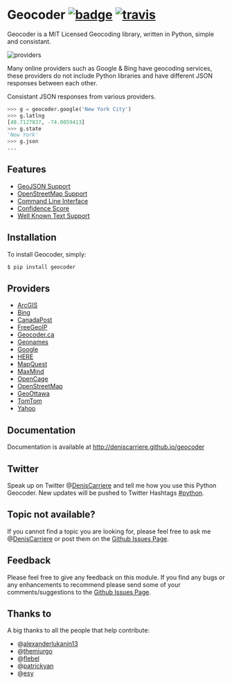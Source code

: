 # Geocoder [![badge][badge]][badge_url] [![travis][travis]][travis_url]

Geocoder is a MIT Licensed Geocoding library, written in Python, 
simple and consistant.

![providers][providers]

Many online providers such as Google & Bing have geocoding services,
these providers do not include Python libraries and have different 
JSON responses between each other.

Consistant JSON responses from various providers.

```python
>>> g = geocoder.google('New York City')
>>> g.latlng
[40.7127837, -74.0059413]
>>> g.state
'New York'
>>> g.json
...
```

## Features

- [GeoJSON Support]
- [OpenStreetMap Support]
- [Command Line Interface]
- [Confidence Score]
- [Well Known Text Support]

## Installation

To install Geocoder, simply:

```bash
$ pip install geocoder
```

## Providers

- [ArcGIS]
- [Bing]
- [CanadaPost]
- [FreeGeoIP]
- [Geocoder.ca]
- [Geonames]
- [Google]
- [HERE]
- [MapQuest]
- [MaxMind]
- [OpenCage]
- [OpenStreetMap]
- [GeoOttawa]
- [TomTom]
- [Yahoo]

## Documentation

Documentation is available at http://deniscarriere.github.io/geocoder

## Twitter

Speak up on Twitter @[DenisCarriere] and tell me how you use this Python Geocoder. New updates will be pushed to Twitter Hashtags [#python].

## Topic not available?

If you cannot find a topic you are looking for, please feel free to ask me @[DenisCarriere] or post them on the [Github Issues Page].

## Feedback

Please feel free to give any feedback on this module. If you find any bugs or any enhancements to recommend please send some of your comments/suggestions to the [Github Issues Page].

## Thanks to

A big thanks to all the people that help contribute: 

* @[alexanderlukanin13]
* @[themiurgo]
* @[flebel]
* @[patrickyan]
* @[esy]


[alexanderlukanin13]: https://github.com/alexanderlukanin13
[themiurgo]: https://github.com/themiurgo
[flebel]: https://github.com/flebel
[patrickyan]: https://github.com/patrickyan
[esy]: https://github.com/lambda-conspiracy

[ArcGIS]: https://github.com/DenisCarriere/geocoder/wiki/ArcGIS
[Bing]: https://github.com/DenisCarriere/geocoder/wiki/Bing
[CanadaPost]: https://github.com/DenisCarriere/geocoder/wiki/CanadaPost
[FreeGeoIP]: https://github.com/DenisCarriere/geocoder/wiki/FreeGeoIP
[Geocoder.ca]: https://github.com/DenisCarriere/geocoder/wiki/Geocoder-ca
[Geonames]: https://github.com/DenisCarriere/geocoder/wiki/Geonames 
[Google]: https://github.com/DenisCarriere/geocoder/wiki/Google
[HERE]: https://github.com/DenisCarriere/geocoder/wiki/HERE
[MapQuest]: https://github.com/DenisCarriere/geocoder/wiki/MapQuest
[MaxMind]: https://github.com/DenisCarriere/geocoder/wiki/MaxMind
[OpenCage]: https://github.com/DenisCarriere/geocoder/wiki/OpenCage
[OpenStreetMap]: https://github.com/DenisCarriere/geocoder/wiki/OpenStreetMap
[GeoOttawa]: https://github.com/DenisCarriere/geocoder/wiki/GeoOttawa
[TomTom]: https://github.com/DenisCarriere/geocoder/wiki/TomTom
[Yahoo]: https://github.com/DenisCarriere/geocoder/wiki/Yahoo

[GeoJSON Support]: https://github.com/DenisCarriere/geocoder/wiki/GeoJSON-Support
[OpenStreetMap Support]: https://github.com/DenisCarriere/geocoder/wiki/OpenStreetMap-Support
[Command Line Interface]: https://github.com/DenisCarriere/geocoder/wiki/Command-Line-Interface
[Confidence Score]: https://github.com/DenisCarriere/geocoder/wiki/Confidence-Score
[Well Known Text Support]: https://github.com/DenisCarriere/geocoder/wiki/Well-Known-Text-Support

[providers]: http://i.imgur.com/vUJKCGl.png
[badge_url]: http://badge.fury.io/py/geocoder
[travis_url]: https://travis-ci.org/DenisCarriere/geocoder
[badge]: https://badge.fury.io/py/geocoder.png
[travis]: https://travis-ci.org/DenisCarriere/geocoder.png?branch=master
[DenisCarriere]: https://twitter.com/DenisCarriere
[#python]: https://twitter.com/search?q=%23python
[Github Issues Page]: https://github.com/DenisCarriere/geocoder/issues
